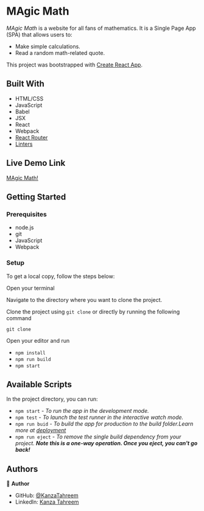 # MAgic Math

_MAgic Math_ is a website for all fans of mathematics. It is a Single Page App (SPA) that allows users to:

- Make simple calculations.
- Read a random math-related quote.

This project was bootstrapped with [Create React App](https://github.com/facebook/create-react-app).

## Built With

- HTML/CSS
- JavaScript
- Babel
- JSX
- React
- Webpack
- [React Router](https://reactrouter.com/en/main)
- [Linters](https://github.com/microverseinc/linters-config/tree/master/react-redux)

## Live Demo Link

[MAgic Math!]()

## Getting Started

### Prerequisites

- node.js
- git
- JavaScript
- Webpack

### Setup

To get a local copy, follow the steps below:

Open your terminal

Navigate to the directory where you want to clone the project.

Clone the project using `git clone` or directly by running the following command

`git clone `

Open your editor and run

- `npm install`
- `npm run build`
- `npm start`

## Available Scripts

In the project directory, you can run:

- `npm start` - _To run the app in the development mode._
- `npm test` - _To launch the test runner in the interactive watch mode._
- `npm run buid` - _To build the app for production to the build folder.Learn more at [deployment](https://create-react-app.dev/docs/deployment/)_
- `npm run eject` - _To remove the single build dependency from your project. **Note this is a one-way operation. Once you eject, you can't go back!**_

## Authors

👤 **Author**

- GitHub: [@KanzaTahreem](https://github.com/Adil81795)
- LinkedIn: [Kanza Tahreem](https://www.linkedin.com/in/adilzafar2001/)
